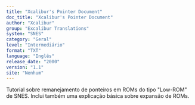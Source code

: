 ```yaml
---
title: "Xcalibur's Pointer Document"
doc_title: "Xcalibur's Pointer Document"
author: "Xcalibur"
group: "Excalibur Translations"
system: "SNES"
category: "Geral"
level: "Intermediário"
format: "TXT"
language: "Inglês"
release_date: "2000"
version: "1.1"
site: "Nenhum"
---
```

Tutorial sobre remanejamento de ponteiros em ROMs do tipo "Low-ROM" de SNES. Inclui também uma explicação básica sobre expansão de ROMs.